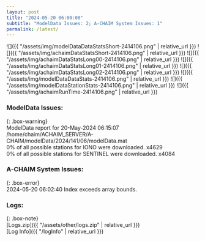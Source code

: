 ```yaml
---
layout: post
title: "2024-05-20 06:00:00"
subtitle: "ModelData Issues: 2; A-CHAIM System Issues: 1"
permalink: /latest/
---
```


![]({{ "/assets/img/modelDataDataStatsShort-2414106.png" | relative_url }})
![]({{ "/assets/img/achaimDataStatsShort-2414106.png" | relative_url }})
![]({{ "/assets/img/achaimDataStatsLong00-2414106.png" | relative_url }})
![]({{ "/assets/img/achaimDataStatsLong01-2414106.png" | relative_url }})
![]({{ "/assets/img/achaimDataStatsLong02-2414106.png" | relative_url }})
![]({{ "/assets/img/modelDataDataStats-2414106.png" | relative_url }})
![]({{ "/assets/img/modelDataStationStats-2414106.png" | relative_url }})
![]({{ "/assets/img/achaimRunTime-2414106.png" | relative_url }})


### ModelData Issues:  
  
{: .box-warning}  
 ModelData report for 20-May-2024 06:15:07   
 /home/chaim/ACHAIM_SERVER/A-CHAIM/modelData/2024/141/06/modelData.mat   
 0% of all possible stations for IONO were downloaded. x4629   
 0% of all possible stations for SENTINEL were downloaded. x4084   
  
### A-CHAIM System Issues:  
  
{: .box-error}  
2024-05-20 06:02:40 Index exceeds array bounds.  

### Logs:  
  
{: .box-note}  
[Logs.zip]({{ "/assets/other/logs.zip" | relative_url }})  
[Log Info]({{ "/logInfo" | relative_url }})  
